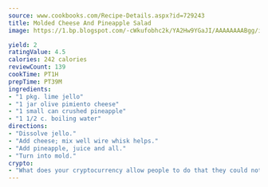 ```yaml
---
source: www.cookbooks.com/Recipe-Details.aspx?id=729243
title: Molded Cheese And Pineapple Salad
image: https://1.bp.blogspot.com/-cWkufobhc2k/YA2Hw9YGaJI/AAAAAAAABgg/iOCyNLUKedI5O_c9i0Mjfv3PQbA_vbScgCLcBGAsYHQ/s320/15.png

yield: 2
ratingValue: 4.5
calories: 242 calories
reviewCount: 139
cookTime: PT1H
prepTime: PT39M
ingredients:
- "1 pkg. lime jello"
- "1 jar olive pimiento cheese"
- "1 small can crushed pineapple"
- "1 1/2 c. boiling water"
directions:
- "Dissolve jello."
- "Add cheese; mix well wire whisk helps."
- "Add pineapple, juice and all."
- "Turn into mold."
crypto:
- "What does your cryptocurrency allow people to do that they could not do otherwise, and how does it help them do existing tasks more quickly or cheaply?"
---
```


